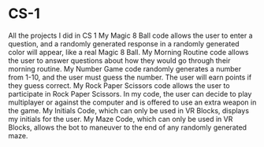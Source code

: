 # CS-1
All the projects I did in CS 1
My Magic 8 Ball code allows the user to enter a question, and a randomly generated response in a randomly generated color will appear, like a real Magic 8 Ball.
My Morning Routine code allows the user to answer questions about how they would go through their morning routine.
My Number Game code randomly generates a number from 1-10, and the user must guess the number. The user will earn points if they guess correct.
My Rock Paper Scissors code allows the user to participate in Rock Paper Scissors. In my code, the user can decide to play multiplayer or against the computer and is offered to use an extra weapon in the game.
My Initials Code, which can only be used in VR Blocks, displays my initials for the user.
My Maze Code, which can only be used in VR Blocks, allows the bot to maneuver to the end of any randomly generated maze.
